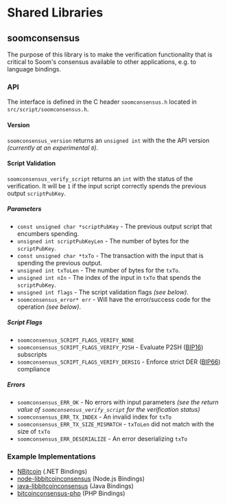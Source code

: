 Shared Libraries
================

## soomconsensus

The purpose of this library is to make the verification functionality that is critical to Soom's consensus available to other applications, e.g. to language bindings.

### API

The interface is defined in the C header `soomconsensus.h` located in  `src/script/soomconsensus.h`.

#### Version

`soomconsensus_version` returns an `unsigned int` with the the API version *(currently at an experimental `0`)*.

#### Script Validation

`soomconsensus_verify_script` returns an `int` with the status of the verification. It will be `1` if the input script correctly spends the previous output `scriptPubKey`.

##### Parameters
- `const unsigned char *scriptPubKey` - The previous output script that encumbers spending.
- `unsigned int scriptPubKeyLen` - The number of bytes for the `scriptPubKey`.
- `const unsigned char *txTo` - The transaction with the input that is spending the previous output.
- `unsigned int txToLen` - The number of bytes for the `txTo`.
- `unsigned int nIn` - The index of the input in `txTo` that spends the `scriptPubKey`.
- `unsigned int flags` - The script validation flags *(see below)*.
- `soomconsensus_error* err` - Will have the error/success code for the operation *(see below)*.

##### Script Flags
- `soomconsensus_SCRIPT_FLAGS_VERIFY_NONE`
- `soomconsensus_SCRIPT_FLAGS_VERIFY_P2SH` - Evaluate P2SH ([BIP16](https://github.com/bitcoin/bips/blob/master/bip-0016.mediawiki)) subscripts
- `soomconsensus_SCRIPT_FLAGS_VERIFY_DERSIG` - Enforce strict DER ([BIP66](https://github.com/bitcoin/bips/blob/master/bip-0066.mediawiki)) compliance

##### Errors
- `soomconsensus_ERR_OK` - No errors with input parameters *(see the return value of `soomconsensus_verify_script` for the verification status)*
- `soomconsensus_ERR_TX_INDEX` - An invalid index for `txTo`
- `soomconsensus_ERR_TX_SIZE_MISMATCH` - `txToLen` did not match with the size of `txTo`
- `soomconsensus_ERR_DESERIALIZE` - An error deserializing `txTo`

### Example Implementations
- [NBitcoin](https://github.com/NicolasDorier/NBitcoin/blob/master/NBitcoin/Script.cs#L814) (.NET Bindings)
- [node-libbitcoinconsensus](https://github.com/bitpay/node-libbitcoinconsensus) (Node.js Bindings)
- [java-libbitcoinconsensus](https://github.com/dexX7/java-libbitcoinconsensus) (Java Bindings)
- [bitcoinconsensus-php](https://github.com/Bit-Wasp/bitcoinconsensus-php) (PHP Bindings)
